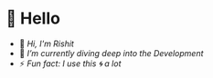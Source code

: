# 👋 Hello

- 🔭 _Hi, I'm Rishit_
- 🌱 _I’m currently diving deep into the Development_
- ⚡ _Fun fact: I use this 🌀 a lot_

<!--
**rishitgupta2003/rishitgupta2003** is a ✨ _special_ ✨ repository because its `README.md` (this file) appears on your GitHub profile.

Here are some ideas to get you started:

- 🔭 I’m currently working on ...
- 🌱 I’m currently learning ...
- 👯 I’m looking to collaborate on ...
- 🤔 I’m looking for help with ...
- 💬 Ask me about ...
- 📫 How to reach me: ...
- 😄 Pronouns: ...
- ⚡ Fun fact: ...
-->
